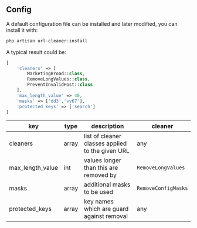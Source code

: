 
## Config

A default configuration file can be installed and later modified, you can install it with:

```php
php artisan url-cleaner:install
```

A typical result could be:

```php
[
    'cleaners' => [
        MarketingBroad::class,
        RemoveLongValues::class,
        PreventInvalidHost::class
    ],
    'max_length_value' => 40,
    'masks' => ['dd3','vv67'],
    'protected_keys' => ['search']   
]
```

| key              | type  | description                                      | cleaner             |
|------------------|-------|--------------------------------------------------|---------------------|
| cleaners         | array | list of cleaner classes applied to the given URL | any                 |
| max_length_value | int   | values longer than this are removed by           | `RemoveLongValues`  |
| masks            | array | additional masks to be used                      | `RemoveConfigMasks` |
| protected_keys   | array | key names which are guard against removal        | any                 |
